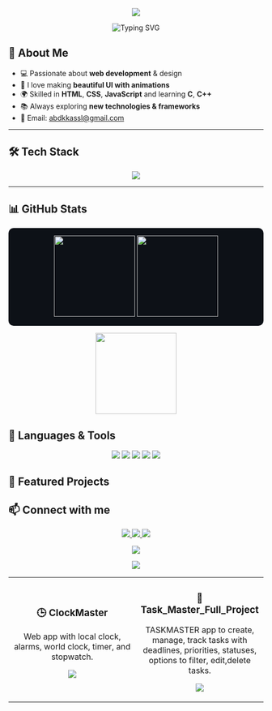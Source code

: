 <p align="center">
  <img src="https://capsule-render.vercel.app/api?type=waving&color=0:1E90FF,100:FF1493&height=200&section=header&text=Hi+I'm+NAS.rO&fontSize=40&fontColor=fff&animation=fadeIn&fontAlignY=35"/>
</p>

<p align="center">
  <img src="https://readme-typing-svg.herokuapp.com?font=Fira+Code&size=24&duration=3000&pause=500&color=1E90FF&center=true&vCenter=true&width=500&lines=Web+Developer;Front-end+Designer;Creative+Thinker;Always+Learning+💡" alt="Typing SVG" />
</p>

## 🚀 About Me
- 💻 Passionate about **web development** & design  
- 🎨 I love making **beautiful UI with animations**  
- 🌍 Skilled in **HTML**, **CSS**, **JavaScript** and learning **C**, **C++**  
- 📚 Always exploring **new technologies & frameworks**  
- 📧 Email: abdkkassl@gmail.com
---

## 🛠️ Tech Stack

<p align="center">
  <img src="https://skillicons.dev/icons?i=html,css,js,ts,tailwind,react,git,github,vscode,c,pascal" />
</p>

---

## 📊 GitHub Stats
<p align="center" style="background-color:#0d1117; border-radius:10px; padding:15px;">
  <img src="https://github-readme-stats.vercel.app/api?username=abd123482&show_icons=true&theme=tokyonight" height="160"/>
  <img src="https://github-readme-streak-stats.herokuapp.com/?user=abd123482&theme=tokyonight" height="160"/>
</p>
<p align="center">
  <img src="https://github-readme-stats.vercel.app/api/top-langs/?username=abd123482&layout=compact&theme=tokyonight&hide=python" height="160"/>
</p>

## 🧰 Languages & Tools
<p align="center">
  <img src="https://img.shields.io/badge/HTML5-E34F26?style=for-the-badge&logo=html5&logoColor=white"/>
  <img src="https://img.shields.io/badge/CSS3-1572B6?style=for-the-badge&logo=css3&logoColor=white"/>
  <img src="https://img.shields.io/badge/JavaScript-F7DF1E?style=for-the-badge&logo=javascript&logoColor=black"/>
  <img src="https://img.shields.io/badge/React-20232A?style=for-the-badge&logo=react&logoColor=61DAFB"/>
  <img src="https://img.shields.io/badge/C-00599C?style=for-the-badge&logo=c&logoColor=white"/>
</p>

## 🌟 Featured Projects
<table>
  <tr>
    <td width="50%">
      <h3 align="center">🕒 ClockMaster</h3>
      <p align="center">Web app with local clock, alarms, world clock, timer, and stopwatch.</p>
      <p align="center">
        <a href="https://github.com/abd123482/Clockmaster">
          <img src="https://github-readme-stats.vercel.app/api/pin/?username=abd123482&repo=Clockmaster&theme=tokyonight" />
        </a>
      </p>
    </td>
    <td width="50%">
      <h3 align="center">📌 Task_Master_Full_Project</h3>
      <p align="center">TASKMASTER app to create, manage, track tasks with deadlines, priorities, statuses, options to filter, edit,delete tasks.</p>
      <p align="center">
        <a href="https://github.com/abd123482/Task_Master_Full_Project">
          <img src="https://github-readme-stats.vercel.app/api/pin/?username=abd123482&repo=Task_Master_Full_Project&theme=tokyonight" />
        </a>
      </p>
    </td>
  </tr>

  ## 📫 Connect with me
<p align="center">
  <a target="_blank" href="https://github.com/abd123482">
    <img src="https://img.shields.io/badge/GitHub-181717?style=for-the-badge&logo=github&logoColor=white"/>
  </a>
  <a target="_blank" href="https://www.instagram.com/nas1ab.web/">
    <img src="https://img.shields.io/badge/Instagram-E4405F?style=for-the-badge&logo=instagram&logoColor=white"/>
  </a>
  <a target="_blank" href="https://t.me/Nasron200018">
    <img src="https://img.shields.io/badge/Telegram-2CA5E0?style=for-the-badge&logo=telegram&logoColor=white"/>
  </a>
</p>


<p align="center">
  <img src="https://capsule-render.vercel.app/api?type=waving&color=0:FF1493,100:1E90FF&height=120&section=footer"/>
</p>


<p align="center">
  <img src="https://capsule-render.vercel.app/api?type=waving&color=0:FF00FF,100:00C4FF&height=120&section=footer"/>
</p>

